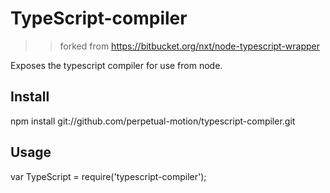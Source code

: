 # TypeScript-compiler
>> forked from https://bitbucket.org/nxt/node-typescript-wrapper

Exposes the typescript compiler for use from node.

## Install

  npm install git://github.com/perpetual-motion/typescript-compiler.git

## Usage

  var TypeScript = require('typescript-compiler');
